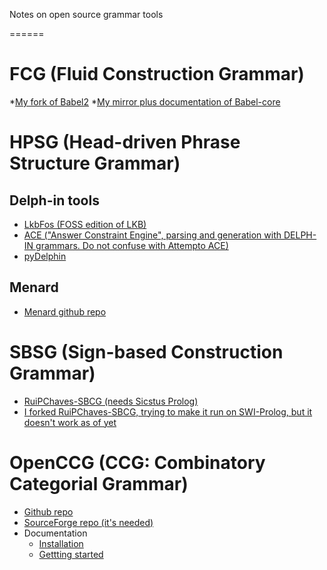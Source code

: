 Notes on open source grammar tools

======

# FCG (Fluid Construction Grammar)
*[My fork of Babel2](https://github.com/martinodb/Babel2)
*[My mirror plus documentation of Babel-core](https://github.com/martinodb/babel-core)

# HPSG (Head-driven Phrase Structure Grammar)
## Delph-in tools
* [LkbFos (FOSS edition of LKB)](http://moin.delph-in.net/wiki/LkbFos)
* [ACE ("Answer Constraint Engine", parsing and generation with DELPH-IN grammars. Do not confuse with Attempto ACE)](http://moin.delph-in.net/wiki/AceTop)
* [pyDelphin](https://github.com/delph-in/pydelphin)

## Menard
* [Menard github repo](https://github.com/ekoontz/menard)

# SBSG (Sign-based Construction Grammar)
* [RuiPChaves-SBCG (needs Sicstus Prolog)](https://github.com/RuiPChaves/SBCG)
* [I forked RuiPChaves-SBCG, trying to make it run on SWI-Prolog, but it doesn't work as of yet](https://github.com/martinodb/SBCG)

# OpenCCG (CCG: Combinatory Categorial Grammar)
* [Github repo](https://github.com/OpenCCG/openccg)
* [SourceForge repo (it's needed)](https://sourceforge.net/projects/openccg/files/openccg/)
* Documentation
  * [Installation](https://davehowcroft.com/post/installing-openccg/)
  * [Gettting started](https://davehowcroft.com/post/getting-started-with-openccg/) 
